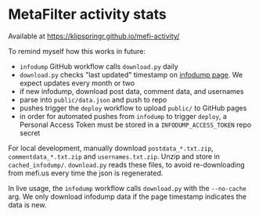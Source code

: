 # MetaFilter activity stats

Available at <https://klipspringr.github.io/mefi-activity/>

To remind myself how this works in future:

- `infodump` GitHub workflow calls `download.py` daily
- `download.py` checks "last updated" timestamp on [infodump page](https://stuff.metafilter.com/infodump/). We expect updates every month or two
- if new infodump, download post data, comment data, and usernames
- parse into `public/data.json` and push to repo
- pushes trigger the `deploy` workflow to upload `public/` to GitHub pages
- in order for automated pushes from `infodump` to trigger `deploy`, a Personal Access Token must be stored in a `INFODUMP_ACCESS_TOKEN` repo secret

For local development, manually download `postdata_*.txt.zip`, `commentdata_*.txt.zip` and `usernames.txt.zip`. Unzip and store in `cached_infodump/`. `download.py` reads these files, to avoid re-downloading from mefi.us every time the json is regenerated.

In live usage, the `infodump` workflow calls `download.py` with the `--no-cache` arg. We only download infodump data if the page timestamp indicates the data is new.
